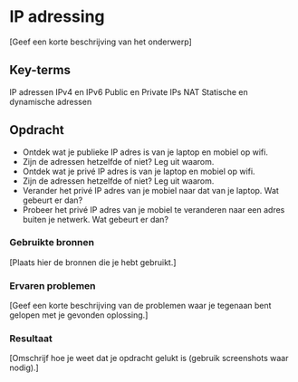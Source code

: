 # IP adressing

[Geef een korte beschrijving van het onderwerp]

## Key-terms

IP adressen
IPv4 en IPv6
Public en Private IPs
NAT
Statische en dynamische adressen

## Opdracht

- Ontdek wat je publieke IP adres is van je laptop en mobiel op wifi.
- Zijn de adressen hetzelfde of niet? Leg uit waarom.
- Ontdek wat je privé IP adres is van je laptop en mobiel op wifi.
- Zijn de adressen hetzelfde of niet? Leg uit waarom.
- Verander het privé IP adres van je mobiel naar dat van je laptop. Wat gebeurt er dan?
- Probeer het privé IP adres van je mobiel te veranderen naar een adres buiten je netwerk. Wat gebeurt er dan?

### Gebruikte bronnen
[Plaats hier de bronnen die je hebt gebruikt.]

### Ervaren problemen
[Geef een korte beschrijving van de problemen waar je tegenaan bent gelopen met je gevonden oplossing.]

### Resultaat
[Omschrijf hoe je weet dat je opdracht gelukt is (gebruik screenshots waar nodig).]